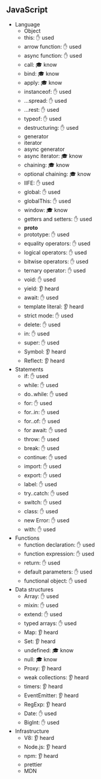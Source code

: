 ## JavaScript

- Language
  - Object
  - this: ✋ used  
  - arrow function: ✋ used  
  - async function: ✋ used  
  - call: 🎓 know 
  - bind: 🎓 know 
  - apply: 🎓 know 
  - instanceof: ✋ used  
  - ...spread: ✋ used  
  - ...rest: ✋ used  
  - typeof: ✋ used  
  - destructuring: ✋ used  
  - generator
  - iterator
  - async generator
  - async iterator: 🎓 know  
  - chaining: 🎓 know 
  - optional chaining: 🎓 know  
  - IIFE: ✋ used 
  - global: ✋ used 
  - globalThis: ✋ used 
  - window: 🎓 know  
  - getters and setters: ✋ used 
  - __proto__
  - prototype: ✋ used
  - equality operators: ✋ used
  - logical operators: ✋ used
  - bitwise operators: ✋ used
  - ternary operator: ✋ used
  - void: ✋ used
  - yield: 👂 heard
  - await: ✋ used
  - template literal: 👂 heard
  - strict mode: ✋ used
  - delete: ✋ used
  - in: ✋ used
  - super: ✋ used
  - Symbol: 👂 heard
  - Reflect: 👂 heard
- Statements
  - if: ✋ used
  - while: ✋ used
  - do..while: ✋ used
  - for: ✋ used
  - for..in: ✋ used
  - for..of: ✋ used
  - for await: ✋ used
  - throw: ✋ used
  - break: ✋ used
  - continue: ✋ used
  - import: ✋ used
  - export: ✋ used
  - label: ✋ used
  - try..catch: ✋ used
  - switch: ✋ used
  - class: ✋ used
  - new Error: ✋ used
  - with: ✋ used
- Functions
  - function declaration: ✋ used
  - function expression: ✋ used
  - return: ✋ used
  - default parameters: ✋ used
  - functional object: ✋ used
- Data structures
  - Array: ✋ used
  - mixin: ✋ used
  - extend: ✋ used
  - typed arrays: ✋ used
  - Map: 👂 heard
  - Set: 👂 heard
  - undefined: 🎓 know 
  - null: 🎓 know 
  - Proxy: 👂 heard
  - weak collections: 👂 heard
  - timers: 👂 heard
  - EventEmitter: 👂 heard
  - RegExp: 👂 heard
  - Date: ✋ used  
  - BigInt: ✋ used  
- Infrastructure
  - V8: 👂 heard
  - Node.js: 👂 heard
  - npm: 👂 heard
  - prettier
  - MDN
